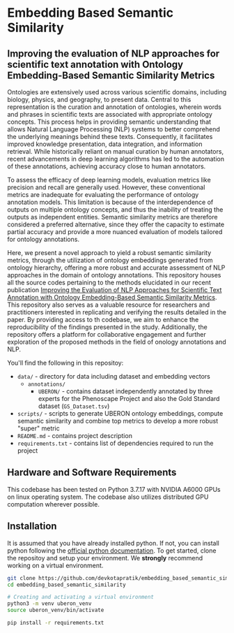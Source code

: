 # Embedding Based Semantic Similarity

## Improving the evaluation of NLP approaches for scientific text annotation with Ontology Embedding-Based Semantic Similarity Metrics

Ontologies are extensively used across various scientific domains, including biology, physics, and geography, to present data. Central to this representation is the curation and annotation of ontologies, wherein words and phrases in scientific texts are associated with appropriate ontology concepts. This process helps in providing semantic understanding that allows Natural Language Processing (NLP) systems to better comprehend the underlying meanings behind these texts. Consequently, it facilitates improved knowledge presentation, data integration, and information retrieval. While historically reliant on manual curation by human annotators, recent advancements in deep learning algorithms has led to the automation of these annotations, achieving accuracy close to human annotators.

To assess the efficacy of deep learning models, evaluation metrics like precision and recall are generally used. However, these conventional metrics are inadequate for evaluating the performance of ontology annotation models. This limitation is because of the interdependence of outputs on multiple ontology concepts, and thus the inability of treating the outputs as independent entities. Semantic similarity metrics are therefore considered a preferred alternative, since they offer the capacity to estimate partial accuracy and provide a more nuanced evaluation of models tailored for ontology annotations.

Here, we present a novel approach to yield a robust semantic similarity metrics, through the utilization of ontology embeddings generated from ontology hierarchy, offering a more robust and accurate assessment of NLP approaches in the domain of ontology annotations. This repository houses all the source codes pertaining to the methods elucidated in our recent publication [Improving the Evaluation of NLP Approaches for Scientific Text Annotation with Ontology Embedding-Based Semantic Similarity Metrics](https://github.com/devkotapratik/embedding_based_semantic_similarity). This repository also serves as a valuable resource for researchers and practitioners interested in replicating and verifying the results detailed in the paper. By providing access to th codebase, we aim to enhance the reproducibility of the findings presented in the study. Additionally, the repository offers a platform for collaborative engagement and further exploration of the proposed methods in the field of onology annotations and NLP.

You'll find the following in this repositoy:
* `data/` - directory for data including dataset and embedding vectors
    * `annotations/`
        * `UBERON/` - contains dataset independently annotated by three experts for the Phenoscape Project and also the Gold Standard dataset (`GS_Dataset.tsv`)
* `scripts/` - scripts to generate UBERON ontology embeddings, compute semantic similarity and combine top metrics to develop a more robust "super" metric
* `README.md` - contains project description
* `requirements.txt` - contains list of dependencies required to run the project


## Hardware and Software Requirements

This codebase has been tested on Python 3.7.17 with NVIDIA A6000 GPUs on linux operating system. The codebase also utilizes distributed GPU computation wherever possible.


## Installation

It is assumed that you have already installed python. If not, you can install python following the [official python documentation](https://docs.python.org/3.7/using/index.html). To get started, clone the repositoy and setup your environment. We **strongly** recommend working on a virtual environment.

```bash
git clone https://github.com/devkotapratik/embedding_based_semantic_similarity.git
cd embedding_based_semantic_similarity

# Creating and activating a virtual environment
python3 -m venv uberon_venv
source uberon_venv/bin/activate

pip install -r requirements.txt
```